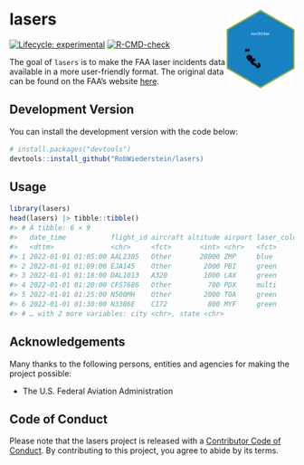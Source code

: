 
<!-- README.md is generated from README.Rmd. Please edit that file -->

# lasers <img src="man/figures/hello.png" align="right" width="120" />

<!-- badges: start -->

[![Lifecycle:
experimental](https://img.shields.io/badge/lifecycle-experimental-orange.svg)](https://lifecycle.r-lib.org/articles/stages.html#experimental)
[![R-CMD-check](https://github.com/RobWiederstein/lasers/actions/workflows/R-CMD-check.yaml/badge.svg)](https://github.com/RobWiederstein/lasers/actions/workflows/R-CMD-check.yaml)
<!-- badges: end -->

The goal of `lasers` is to make the FAA laser incidents data available
in a more user-friendly format. The original data can be found on the
FAA’s website
[here](https://www.faa.gov/about/initiatives/reported-laser-incidents-2022).

## Development Version

You can install the development version with the code below:

``` r
# install.packages("devtools")
devtools::install_github("RobWiederstein/lasers)
```

## Usage

``` r
library(lasers)
head(lasers) |> tibble::tibble()
#> # A tibble: 6 × 9
#>   date_time           flight_id aircraft altitude airport laser_color injury
#>   <dttm>              <chr>     <fct>       <int> <chr>   <fct>       <chr> 
#> 1 2022-01-01 01:05:00 AAL2305   Other       28000 ZMP     blue        no    
#> 2 2022-01-01 01:09:00 EJA145    Other        2000 PBI     green       no    
#> 3 2022-01-01 01:18:00 DAL1013   A320         1000 LAX     green       no    
#> 4 2022-01-01 01:20:00 CFS7686   Other         700 PDX     multi       no    
#> 5 2022-01-01 01:25:00 N500MH    Other        2000 TOA     green       no    
#> 6 2022-01-01 01:30:00 N3386E    C172          800 MYF     green       no    
#> # … with 2 more variables: city <chr>, state <chr>
```

## Acknowledgements

Many thanks to the following persons, entities and agencies for making
the project possible:

-   The U.S. Federal Aviation Administration

## Code of Conduct

Please note that the lasers project is released with a [Contributor Code
of
Conduct](https://contributor-covenant.org/version/2/1/CODE_OF_CONDUCT.html).
By contributing to this project, you agree to abide by its terms.
